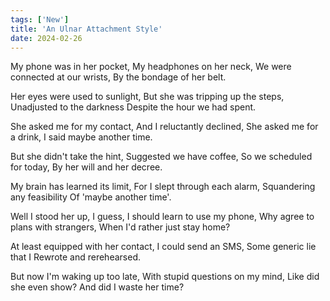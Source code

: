 ```yaml
---
tags: ['New']
title: 'An Ulnar Attachment Style'
date: 2024-02-26
---
```


My phone was in her pocket,
My headphones on her neck,
We were connected at our wrists,
By the bondage of her belt.

Her eyes were used to sunlight,
But she was tripping up the steps,
Unadjusted to the darkness
Despite the hour we had spent.

She asked me for my contact,
And I reluctantly declined,
She asked me for a drink,
I said maybe another time.

But she didn't take the hint,
Suggested we have coffee,
So we scheduled for today,
By her will and her decree.

My brain has learned its limit,
For I slept through each alarm,
Squandering any feasibility
Of 'maybe another time'.

Well I stood her up, I guess,
I should learn to use my phone,
Why agree to plans with strangers,
When I'd rather just stay home?

At least equipped with her contact,
I could send an SMS,
Some generic lie that I
Rewrote and rerehearsed.

But now I'm waking up too late,
With stupid questions on my mind,
Like did she even show?
And did I waste her time?
